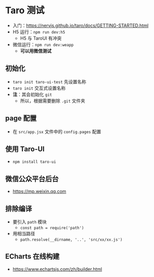 # Taro 测试

- 入门：https://nervjs.github.io/taro/docs/GETTING-STARTED.html
- H5 运行：`npm run dev:h5`
  - H5 与 TaroUI 有冲突
- 微信运行：`npm run dev:weapp`
  - **可以用微信测试**

## 初始化
- `taro init taro-ui-test` 先设置名称
- `taro init` 交互式设置名称
- **注**：其会初始化 `git`
  - 所以，根据需要删除 `.git` 文件夹

## page 配置
- 在 `src/app.jsx` 文件中的 `config.pages` 配置

## 使用 Taro-UI
- `npm install taro-ui`

## 微信公众平台后台
- https://mp.weixin.qq.com

## 排除编译
- 要引入 `path` 模块
  - `const path = require('path')`
- 用相当路径
  - `path.resolve(__dirname, '..', 'src/xx/xx.js')`

## ECharts 在线构建
- https://www.echartsjs.com/zh/builder.html